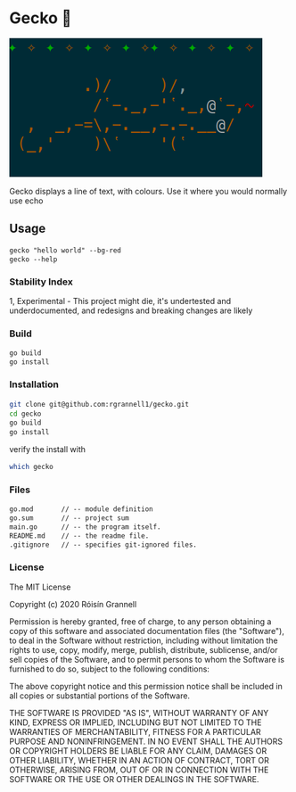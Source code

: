 
# Gecko 🦎

![Gecko Example](./example.png)

Gecko displays a line of text, with colours. Use it where you would normally use echo

## Usage

```
gecko "hello world" --bg-red
gecko --help
```

### Stability Index

1, Experimental - This project might die, it's undertested and underdocumented, and redesigns and breaking changes are likely

### Build

```
go build
go install
```

### Installation

```sh
git clone git@github.com:rgrannell1/gecko.git
cd gecko
go build
go install
```
verify the install with

```sh
which gecko
```

### Files

```
go.mod       // -- module definition
go.sum       // -- project sum
main.go      // -- the program itself.
README.md    // -- the readme file.
.gitignore   // -- specifies git-ignored files.

```

### License

The MIT License

Copyright (c) 2020 Róisín Grannell

Permission is hereby granted, free of charge, to any person obtaining a copy of this software and associated documentation files (the "Software"), to deal in the Software without restriction, including without limitation the rights to use, copy, modify, merge, publish, distribute, sublicense, and/or sell copies of the Software, and to permit persons to whom the Software is furnished to do so, subject to the following conditions:

The above copyright notice and this permission notice shall be included in all copies or substantial portions of the Software.

THE SOFTWARE IS PROVIDED "AS IS", WITHOUT WARRANTY OF ANY KIND, EXPRESS OR IMPLIED, INCLUDING BUT NOT LIMITED TO THE WARRANTIES OF MERCHANTABILITY, FITNESS FOR A PARTICULAR PURPOSE AND NONINFRINGEMENT. IN NO EVENT SHALL THE AUTHORS OR COPYRIGHT HOLDERS BE LIABLE FOR ANY CLAIM, DAMAGES OR OTHER LIABILITY, WHETHER IN AN ACTION OF CONTRACT, TORT OR OTHERWISE, ARISING FROM, OUT OF OR IN CONNECTION WITH THE SOFTWARE OR THE USE OR OTHER DEALINGS IN THE SOFTWARE.

